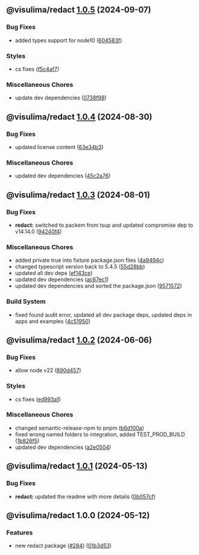 ## @visulima/redact [1.0.5](https://github.com/visulima/visulima/compare/@visulima/redact@1.0.4...@visulima/redact@1.0.5) (2024-09-07)

### Bug Fixes

* added types support for node10 ([604583f](https://github.com/visulima/visulima/commit/604583fa3c24b950fafad45d17e7a1333040fd76))

### Styles

* cs fixes ([f5c4af7](https://github.com/visulima/visulima/commit/f5c4af7cfa9fc79b6d3fa60c1e48d88bffab5a08))

### Miscellaneous Chores

* update dev dependencies ([0738f98](https://github.com/visulima/visulima/commit/0738f9810478bb215ce4b2571dc8874c4c503089))

## @visulima/redact [1.0.4](https://github.com/visulima/visulima/compare/@visulima/redact@1.0.3...@visulima/redact@1.0.4) (2024-08-30)

### Bug Fixes

* updated license content ([63e34b3](https://github.com/visulima/visulima/commit/63e34b3a173d0b05b4eea97f85d37f08559559dd))

### Miscellaneous Chores

* updated dev dependencies ([45c2a76](https://github.com/visulima/visulima/commit/45c2a76bc974ecb2c6b172c3af03373d4cc6a5ce))

## @visulima/redact [1.0.3](https://github.com/visulima/visulima/compare/@visulima/redact@1.0.2...@visulima/redact@1.0.3) (2024-08-01)

### Bug Fixes

* **redact:** switched to packem from tsup and updated compromise dep to v14.14.0 ([94240f4](https://github.com/visulima/visulima/commit/94240f46158a830973f5d6eb2622d45a50a388af))

### Miscellaneous Chores

* added private true into fixture package.json files ([4a9494c](https://github.com/visulima/visulima/commit/4a9494c642fa98f224505a1d231b5af4e73d6c79))
* changed typescript version back to 5.4.5 ([55d28bb](https://github.com/visulima/visulima/commit/55d28bbdc103718d19f844034b38a0e8e5af798a))
* updated all dev deps ([ef143ce](https://github.com/visulima/visulima/commit/ef143ce2e15952a0910aa5c8bd78d25de9ebd7f3))
* updated dev dependencies ([ac67ec1](https://github.com/visulima/visulima/commit/ac67ec1bcba16175d225958e318199f60b10d179))
* updated dev dependencies and sorted the package.json ([9571572](https://github.com/visulima/visulima/commit/95715725a8ed053ca24fd1405a55205c79342ecb))

### Build System

* fixed found audit error, updated all dev package deps, updated deps in apps and examples ([4c51950](https://github.com/visulima/visulima/commit/4c519500dc5504579d35725572920658999885cb))

## @visulima/redact [1.0.2](https://github.com/visulima/visulima/compare/@visulima/redact@1.0.1...@visulima/redact@1.0.2) (2024-06-06)


### Bug Fixes

* allow node v22 ([890d457](https://github.com/visulima/visulima/commit/890d4570f18428e2463944813c0c638b3f142803))


### Styles

* cs fixes ([ed993a1](https://github.com/visulima/visulima/commit/ed993a1a3b4c963c3c8e3400278b4dbca5993e13))


### Miscellaneous Chores

* changed semantic-release-npm to pnpm ([b6d100a](https://github.com/visulima/visulima/commit/b6d100a2bf3fd026577be48726a37754947f0973))
* fixed wrong named folders to integration, added TEST_PROD_BUILD ([1b826f5](https://github.com/visulima/visulima/commit/1b826f5baf8285847199de9ede8fbdbadf201ad6))
* updated dev dependencies ([a2e0504](https://github.com/visulima/visulima/commit/a2e0504dc239049434c2482756ff15bdbaac9b54))

## @visulima/redact [1.0.1](https://github.com/visulima/visulima/compare/@visulima/redact@1.0.0...@visulima/redact@1.0.1) (2024-05-13)


### Bug Fixes

* **redact:** updated the readme with more details ([0b057cf](https://github.com/visulima/visulima/commit/0b057cf17fce339242d70c389e0138a6810a9d16))

## @visulima/redact 1.0.0 (2024-05-12)


### Features

* new redact package ([#284](https://github.com/visulima/visulima/issues/284)) ([01b3d53](https://github.com/visulima/visulima/commit/01b3d53e9f00bec9c9c80259572a6a6ef0f5f314))

